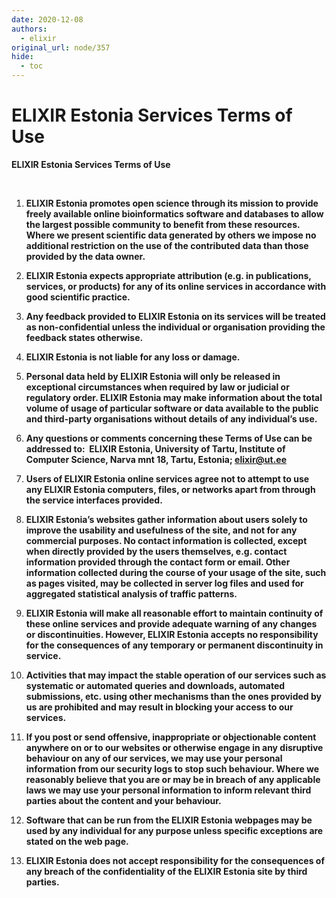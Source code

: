 ```yaml
---
date: 2020-12-08
authors:
  - elixir
original_url: node/357
hide:
  - toc
---
```


# ELIXIR Estonia Services Terms of Use

<p><b id="docs-internal-guid-67202c5f-7fff-5fbb-eceb-a1290c18a5bb">ELIXIR Estonia Services Terms of Use</b></p>

<p>&nbsp;</p>

<ol>
	<li dir="ltr">
	<p dir="ltr" role="presentation"><b id="docs-internal-guid-67202c5f-7fff-5fbb-eceb-a1290c18a5bb">ELIXIR Estonia promotes open science through its mission to provide freely available online bioinformatics software and databases to allow the largest possible community to benefit from these resources. Where we present scientific data generated by others we impose no additional restriction on the use of the contributed data than those provided by the data owner.</b></p>
	</li>
	<li dir="ltr">
	<p dir="ltr" role="presentation"><b id="docs-internal-guid-67202c5f-7fff-5fbb-eceb-a1290c18a5bb">ELIXIR Estonia expects appropriate attribution (e.g. in publications, services, or products) for any of its online services in accordance with good scientific practice.&nbsp;</b></p>
	</li>
	<li dir="ltr">
	<p dir="ltr" role="presentation"><b id="docs-internal-guid-67202c5f-7fff-5fbb-eceb-a1290c18a5bb">Any feedback provided to ELIXIR Estonia on its services will be treated as non-confidential unless the individual or organisation providing the feedback states otherwise.&nbsp;</b></p>
	</li>
	<li dir="ltr">
	<p dir="ltr" role="presentation"><b id="docs-internal-guid-67202c5f-7fff-5fbb-eceb-a1290c18a5bb">ELIXIR Estonia is not liable for any loss or damage.</b></p>
	</li>
	<li dir="ltr">
	<p dir="ltr" role="presentation"><b id="docs-internal-guid-67202c5f-7fff-5fbb-eceb-a1290c18a5bb">Personal data held by ELIXIR Estonia will only be released in exceptional circumstances when required by law or judicial or regulatory order. ELIXIR Estonia may make information about the total volume of usage of particular software or data available to the public and third-party organisations without details of any individual’s use.</b></p>
	</li>
	<li dir="ltr">
	<p dir="ltr" role="presentation"><b id="docs-internal-guid-67202c5f-7fff-5fbb-eceb-a1290c18a5bb">Any questions or comments concerning these Terms of Use can be addressed to:&nbsp; ELIXIR Estonia, University of Tartu, Institute of Computer Science, Narva mnt 18, Tartu, Estonia; <a href="mailto:elixir@ut.ee">elixir@ut.ee</a></b></p>
	</li>
	<li dir="ltr">
	<p dir="ltr" role="presentation"><b id="docs-internal-guid-67202c5f-7fff-5fbb-eceb-a1290c18a5bb">Users of ELIXIR Estonia online services agree not to attempt to use any ELIXIR Estonia computers, files, or networks apart from through the service interfaces provided.</b></p>
	</li>
	<li dir="ltr">
	<p dir="ltr" role="presentation"><b id="docs-internal-guid-67202c5f-7fff-5fbb-eceb-a1290c18a5bb">ELIXIR Estonia’s websites gather information about users solely to improve the usability and usefulness of the site, and not for any commercial purposes. No contact information is collected, except when directly provided by the users themselves, e.g. contact information provided through the contact form or email. Other information collected during the course of your usage of the site, such as pages visited, may be collected in server log files and used for aggregated statistical analysis of traffic patterns.&nbsp;&nbsp;</b></p>
	</li>
	<li dir="ltr">
	<p dir="ltr" role="presentation"><b id="docs-internal-guid-67202c5f-7fff-5fbb-eceb-a1290c18a5bb">ELIXIR Estonia will make all reasonable effort to maintain continuity of these online services and provide adequate warning of any changes or discontinuities. However, ELIXIR Estonia accepts no responsibility for the consequences of any temporary or permanent discontinuity in service.</b></p>
	</li>
	<li dir="ltr">
	<p dir="ltr" role="presentation"><b id="docs-internal-guid-67202c5f-7fff-5fbb-eceb-a1290c18a5bb">Activities that may impact the stable operation of our services such as systematic or automated queries and downloads, automated submissions, etc. using other mechanisms than the ones provided by us are prohibited and may result in blocking your access to our services.</b></p>
	</li>
	<li dir="ltr">
	<p dir="ltr" role="presentation"><b id="docs-internal-guid-67202c5f-7fff-5fbb-eceb-a1290c18a5bb">If you post or send offensive, inappropriate or objectionable content anywhere on or to our websites or otherwise engage in any disruptive behaviour on any of our services, we may use your personal information from our security logs to stop such behaviour. Where we reasonably believe that you are or may be in breach of any applicable laws we may use your personal information to inform relevant third parties about the content and your behaviour.</b></p>
	</li>
	<li dir="ltr">
	<p dir="ltr" role="presentation"><b id="docs-internal-guid-67202c5f-7fff-5fbb-eceb-a1290c18a5bb">Software that can be run from the ELIXIR Estonia webpages may be used by any individual for any purpose unless specific exceptions are stated on the web page.</b></p>
	</li>
	<li dir="ltr">
	<p dir="ltr" role="presentation"><b id="docs-internal-guid-67202c5f-7fff-5fbb-eceb-a1290c18a5bb">ELIXIR Estonia does not accept responsibility for the consequences of any breach of the confidentiality of the ELIXIR Estonia site by third parties.</b></p>
	</li>
</ol>

<p>&nbsp;</p>

